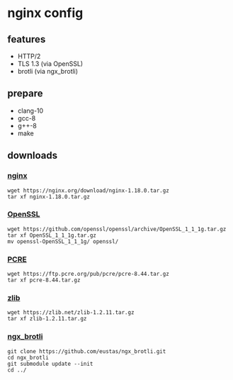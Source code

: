 # nginx config
## features
* HTTP/2
* TLS 1.3 (via OpenSSL)
* brotli (via ngx_brotli)

## prepare
* clang-10
* gcc-8
* g++-8
* make

## downloads
### [nginx](https://nginx.org/)
```
wget https://nginx.org/download/nginx-1.18.0.tar.gz
tar xf nginx-1.18.0.tar.gz
``` 
### [OpenSSL](https://www.openssl.org/)
```
wget https://github.com/openssl/openssl/archive/OpenSSL_1_1_1g.tar.gz
tar xf OpenSSL_1_1_1g.tar.gz
mv openssl-OpenSSL_1_1_1g/ openssl/
```
### [PCRE](https://www.pcre.org/)
```
wget https://ftp.pcre.org/pub/pcre/pcre-8.44.tar.gz
tar xf pcre-8.44.tar.gz
```
### [zlib](https://www.zlib.net/)
```
wget https://zlib.net/zlib-1.2.11.tar.gz
tar xf zlib-1.2.11.tar.gz
```
### [ngx_brotli](https://github.com/google/ngx_brotli)
```
git clone https://github.com/eustas/ngx_brotli.git
cd ngx_brotli
git submodule update --init
cd ../
```
